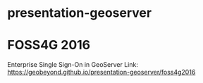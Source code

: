 # presentation-geoserver

# FOSS4G 2016
Enterprise Single Sign-On in GeoServer
Link: https://geobeyond.github.io/presentation-geoserver/foss4g2016
